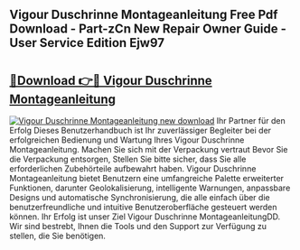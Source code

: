 ## Vigour Duschrinne Montageanleitung Free Pdf Download - Part-zCn New Repair Owner Guide - User Service Edition Ejw97

# <h2><a href="http://df78egp.blite.top/?on=Vigour+Duschrinne+Montageanleitung">🔗Download 👉🔴 Vigour Duschrinne Montageanleitung</a></h2>

[![Vigour Duschrinne Montageanleitung new download](https://i.imgur.com/lujVjoI.png)](http://df78egp.blite.top/?on=Vigour+Duschrinne+Montageanleitung)
Ihr Partner für den Erfolg Dieses Benutzerhandbuch ist Ihr zuverlässiger Begleiter bei der erfolgreichen Bedienung und Wartung Ihres Vigour Duschrinne Montageanleitung. Machen Sie sich mit der Verpackung vertraut Bevor Sie die Verpackung entsorgen, Stellen Sie bitte sicher, dass Sie alle erforderlichen Zubehörteile aufbewahrt haben. Vigour Duschrinne Montageanleitung bietet Benutzern eine umfangreiche Palette erweiterter Funktionen, darunter Geolokalisierung, intelligente Warnungen, anpassbare Designs und automatische Synchronisierung, die alle einfach über die benutzerfreundliche und intuitive Benutzeroberfläche gesteuert werden können. Ihr Erfolg ist unser Ziel Vigour Duschrinne MontageanleitungDD. Wir sind bestrebt, Ihnen die Tools und den Support zur Verfügung zu stellen, die Sie benötigen.
